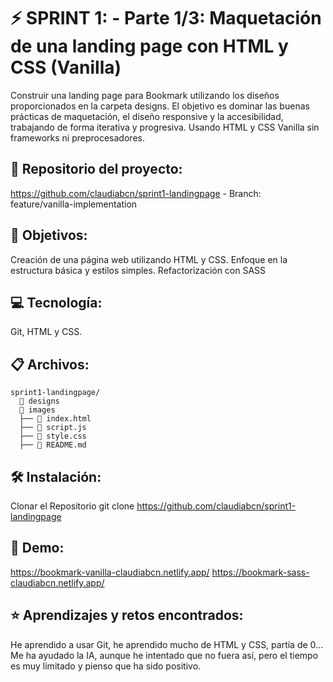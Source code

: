 # ⚡️ SPRINT 1: - Parte 1/3: Maquetación de una landing page con HTML y CSS (Vanilla)

Construir una landing page para Bookmark utilizando los diseños proporcionados en la carpeta designs. 
El objetivo es dominar las buenas prácticas de maquetación, el diseño responsive y la accesibilidad, trabajando de forma iterativa y progresiva. Usando  HTML y CSS Vanilla  sin frameworks ni preprocesadores.

## 🔗 Repositorio del proyecto: 
https://github.com/claudiabcn/sprint1-landingpage - Branch: feature/vanilla-implementation

## 🎯 Objetivos:
Creación de una página web utilizando HTML y CSS.
Enfoque en la estructura básica y estilos simples.
Refactorización con SASS

## 💻 Tecnología:
Git, HTML y CSS.

## 📋 Archivos:
```
sprint1-landingpage/
  📁 designs
  📁 images
  ├── 📄 index.html
  ├── 📄 script.js
  ├── 📄 style.css
  ├── 📄 README.md
``` 

## 🛠 Instalación:
Clonar el Repositorio
git clone https://github.com/claudiabcn/sprint1-landingpage

## 📸 Demo:  
https://bookmark-vanilla-claudiabcn.netlify.app/
https://bookmark-sass-claudiabcn.netlify.app/

## ⭐ Aprendizajes y retos encontrados:
He aprendido a usar Git, he aprendido mucho de HTML y CSS, partía de 0... Me ha ayudado la IA, aunque he intentado que no fuera así, pero el tiempo es muy limitado y pienso que ha sido positivo. 

